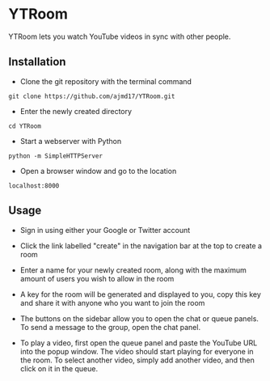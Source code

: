 # YTRoom

YTRoom lets you watch YouTube videos in sync with other people.

## Installation

* Clone the git repository with the terminal command
```
git clone https://github.com/ajmd17/YTRoom.git
```

* Enter the newly created directory
```
cd YTRoom
```

* Start a webserver with Python
```
python -m SimpleHTTPServer
```

* Open a browser window and go to the location
```
localhost:8000
```

## Usage

* Sign in using either your Google or Twitter account

* Click the link labelled "create" in the navigation bar at the top to create a room

* Enter a name for your newly created room, along with the maximum amount of users you wish to allow in the room

* A key for the room will be generated and displayed to you, copy this key and share it with anyone who you want to join the room

* The buttons on the sidebar allow you to open the chat or queue panels. To send a message to the group, open the chat panel.

* To play a video, first open the queue panel and paste the YouTube URL into the popup window. The video should start playing for everyone in the room. To select another video, simply add another video, and then click on it in the queue.

